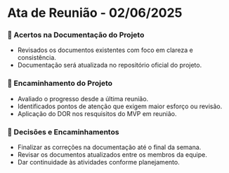 # Ata de Reunião - 02/06/2025

### 📌 Acertos na Documentação do Projeto

- Revisados os documentos existentes com foco em clareza e consistência.
- Documentação será atualizada no repositório oficial do projeto.

### 📌 Encaminhamento do Projeto

- Avaliado o progresso desde a última reunião.
- Identificados pontos de atenção que exigem maior esforço ou revisão.
- Aplicação do DOR nos resquisitos do MVP em reunião.

### 📌 Decisões e Encaminhamentos

- Finalizar as correções na documentação até o final da semana.
- Revisar os documentos atualizados entre os membros da equipe.
- Dar continuidade às atividades conforme planejamento.
